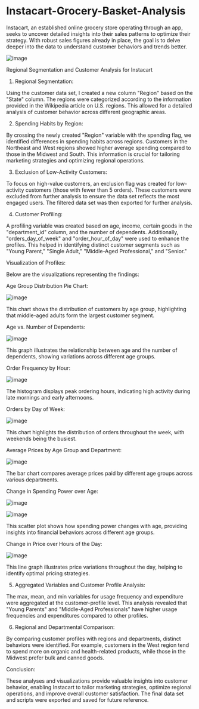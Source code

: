 # Instacart-Grocery-Basket-Analysis
Instacart, an established online grocery store operating through an app, seeks to uncover detailed insights into their sales patterns to optimize their strategy. With robust sales figures already in place, the goal is to delve deeper into the data to understand customer behaviors and trends better.

![image](https://github.com/user-attachments/assets/1f756f0e-c0c0-4d09-9d1f-e24bcc9083f2)

Regional Segmentation and Customer Analysis for Instacart

1. Regional Segmentation:

Using the customer data set, I created a new column "Region" based on the "State" column. The regions were categorized according to the information provided in the Wikipedia article on U.S. regions. This allowed for a detailed analysis of customer behavior across different geographic areas.

2. Spending Habits by Region:

By crossing the newly created "Region" variable with the spending flag, we identified differences in spending habits across regions. Customers in the Northeast and West regions showed higher average spending compared to those in the Midwest and South. This information is crucial for tailoring marketing strategies and optimizing regional operations.

3. Exclusion of Low-Activity Customers:

To focus on high-value customers, an exclusion flag was created for low-activity customers (those with fewer than 5 orders). These customers were excluded from further analysis to ensure the data set reflects the most engaged users. The filtered data set was then exported for further analysis.

4. Customer Profiling:

A profiling variable was created based on age, income, certain goods in the "department_id" column, and the number of dependents. Additionally, "orders_day_of_week" and "order_hour_of_day" were used to enhance the profiles. This helped in identifying distinct customer segments such as "Young Parent," "Single Adult," "Middle-Aged Professional," and "Senior."

Visualization of Profiles:

Below are the visualizations representing the findings:

Age Group Distribution Pie Chart:

![image](https://github.com/user-attachments/assets/53d4b00a-72b2-429f-846d-5d308bfdd317)


This chart shows the distribution of customers by age group, highlighting that middle-aged adults form the largest customer segment.

Age vs. Number of Dependents:

![image](https://github.com/user-attachments/assets/94078237-ba8a-469f-bcab-0e5f61b9bd88)


This graph illustrates the relationship between age and the number of dependents, showing variations across different age groups.

Order Frequency by Hour:

![image](https://github.com/user-attachments/assets/140d0514-fb64-4321-9e03-7108e019619e)


The histogram displays peak ordering hours, indicating high activity during late mornings and early afternoons.

Orders by Day of Week:

![image](https://github.com/user-attachments/assets/1fcafce6-b5f1-4ced-a5d6-40f82a2e971c)


This chart highlights the distribution of orders throughout the week, with weekends being the busiest.


Average Prices by Age Group and Department:

![image](https://github.com/user-attachments/assets/a53c765c-c5a1-44bb-9e34-a680272d1a20)


The bar chart compares average prices paid by different age groups across various departments.

Change in Spending Power over Age:

![image](https://github.com/user-attachments/assets/bd754654-176f-421d-9eb3-007c47e3e299)

![image](https://github.com/user-attachments/assets/6e6f2b77-fb9d-441d-a329-aa0c4077e2fe)


This scatter plot shows how spending power changes with age, providing insights into financial behaviors across different age groups.

Change in Price over Hours of the Day:

![image](https://github.com/user-attachments/assets/1a1b1188-4a93-46da-b5d9-aa6e0cf35633)


This line graph illustrates price variations throughout the day, helping to identify optimal pricing strategies.

5. Aggregated Variables and Customer Profile Analysis:

The max, mean, and min variables for usage frequency and expenditure were aggregated at the customer-profile level. This analysis revealed that "Young Parents" and "Middle-Aged Professionals" have higher usage frequencies and expenditures compared to other profiles.

6. Regional and Departmental Comparison:

By comparing customer profiles with regions and departments, distinct behaviors were identified. For example, customers in the West region tend to spend more on organic and health-related products, while those in the Midwest prefer bulk and canned goods.

Conclusion:

These analyses and visualizations provide valuable insights into customer behavior, enabling Instacart to tailor marketing strategies, optimize regional operations, and improve overall customer satisfaction. The final data set and scripts were exported and saved for future reference.
